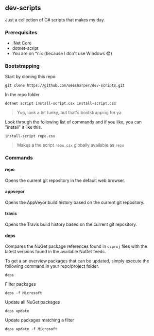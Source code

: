 ## dev-scripts

Just a collection of C# scripts that makes my day. 

### Prerequisites 

* .Net Core 
* dotnet-script
* You are on *nix (because I don't use Windows 😎)

### Bootstrapping 

Start by cloning this repo

```shell
git clone https://github.com/seesharper/dev-scripts.git
```

In the repo folder

```shell
dotnet script install-script.csx install-script.csx
```

> Yup, look a bit funky, but that's bootstrapping for ya

Look through the following list of commands and if you like, you can "install" it like this.

```shell
install-script repo.csx
```

> Makes a the script `repo.csx` globally available as `repo`

### Commands

#### repo

Opens the current git repository in the default web browser.

#### appveyor

Opens the AppVeyor build history based on the current git repository.

#### travis

Opens the Travis build history based on the current git repository.

#### deps

Compares the NuGet package references found in `csproj` files with the latest versions found in the available NuGet feeds. 

To get a an overview packages that can be updated, simply execute the following command in your repo/project folder.

```shell
deps
```

Filter packages 

```shell
deps -f Microsoft
```

Update all NuGet packages

```shell
deps update
```

Update packages matching a filter 

```shell
deps update -f Microsoft
```





